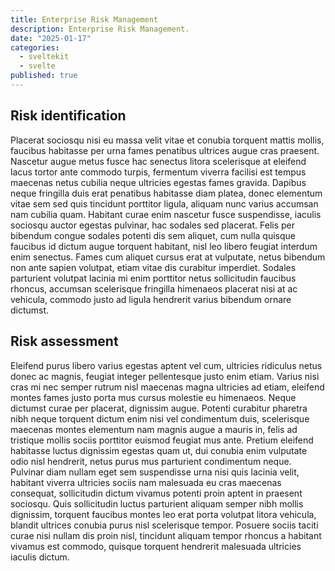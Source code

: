 ```yaml
---
title: Enterprise Risk Management
description: Enterprise Risk Management.
date: "2025-01-17"
categories:
  - sveltekit
  - svelte
published: true
---
```


## Risk identification

Placerat sociosqu nisi eu massa velit vitae et conubia torquent mattis mollis, faucibus habitasse per urna fames penatibus ultrices augue cras praesent. Nascetur augue metus fusce hac senectus litora scelerisque at eleifend lacus tortor ante commodo turpis, fermentum viverra facilisi est tempus maecenas netus cubilia neque ultricies egestas fames gravida. Dapibus neque fringilla duis erat penatibus habitasse diam platea, donec elementum vitae sem sed quis tincidunt porttitor ligula, aliquam nunc varius accumsan nam cubilia quam. Habitant curae enim nascetur fusce suspendisse, iaculis sociosqu auctor egestas pulvinar, hac sodales sed placerat. Felis per bibendum congue sodales potenti dis sem aliquet, cum nulla quisque faucibus id dictum augue torquent habitant, nisl leo libero feugiat interdum enim senectus. Fames cum aliquet cursus erat at vulputate, netus bibendum non ante sapien volutpat, etiam vitae dis curabitur imperdiet. Sodales parturient volutpat lacinia mi enim porttitor netus sollicitudin faucibus rhoncus, accumsan scelerisque fringilla himenaeos placerat nisi at ac vehicula, commodo justo ad ligula hendrerit varius bibendum ornare dictumst.

## Risk assessment

Eleifend purus libero varius egestas aptent vel cum, ultricies ridiculus netus donec ac magnis, feugiat integer pellentesque justo enim etiam. Varius nisi cras mi nec semper rutrum nisl maecenas magna ultricies ad etiam, eleifend montes fames justo porta mus cursus molestie eu himenaeos. Neque dictumst curae per placerat, dignissim augue. Potenti curabitur pharetra nibh neque torquent dictum enim nisi vel condimentum duis, scelerisque maecenas montes elementum nam magnis augue a mauris in, felis ad tristique mollis sociis porttitor euismod feugiat mus ante. Pretium eleifend habitasse luctus dignissim egestas quam ut, dui conubia enim vulputate odio nisl hendrerit, netus purus mus parturient condimentum neque. Pulvinar diam nullam eget sem suspendisse urna nisi quis lacinia velit, habitant viverra ultricies sociis nam malesuada eu cras maecenas consequat, sollicitudin dictum vivamus potenti proin aptent in praesent sociosqu. Quis sollicitudin luctus parturient aliquam semper nibh mollis dignissim, torquent faucibus montes leo erat porta volutpat litora vehicula, blandit ultrices conubia purus nisl scelerisque tempor. Posuere sociis taciti curae nisi nullam dis proin nisl, tincidunt aliquam tempor rhoncus a habitant vivamus est commodo, quisque torquent hendrerit malesuada ultricies iaculis dictum.
